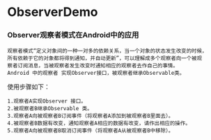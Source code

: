 # ObserverDemo
###  Observer观察者模式在Android中的应用

    观察者模式“定义对象间的一种一对多的依赖关系，当一个对象的状态发生改变的时候，
    所有依赖于它的对象都将得到通知，并自动更新”，可以理解成多个观察者向一个被观
    察者订阅消息，当被观察者发生改变时通知相应的观察者去作自己的事情。
    Android 中的观察者 实现Observer接口，被观察者继承Observable类。
   使用步骤如下：

    1.观察者A实现Observer 接口。
    2.被观察者B继承Observable 类。
    3.观察者A向被观察者B订阅事件（将观察者A添加到被观察者B里面去）。
    4.被观察者B数据有改变，通知观察者A相应的数据有改变，请作出相应的操作。
    5.观察者A向被观察者B取消订阅事件（将观察者A从被观察者B中移除）。
